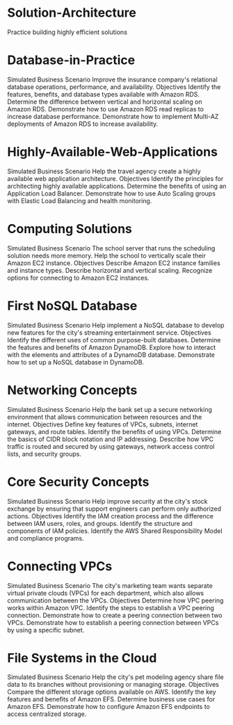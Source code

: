 # Solution-Architecture
Practice building highly efficient solutions
# Database-in-Practice
Simulated Business Scenario Improve the insurance company's relational database operations, performance, and availability.
Objectives
Identify the features, benefits, and database types available with Amazon RDS.
Determine the difference between vertical and horizontal scaling on Amazon RDS.
Demonstrate how to use Amazon RDS read replicas to increase database performance.
Demonstrate how to implement Multi-AZ deployments of Amazon RDS to increase availability.
# Highly-Available-Web-Applications
Simulated Business Scenario Help the travel agency create a highly available web application architecture.
Objectives
Identify the principles for architecting highly available applications.
Determine the benefits of using an Application Load Balancer.
Demonstrate how to use Auto Scaling groups with Elastic Load Balancing and health monitoring.
# Computing Solutions
Simulated Business Scenario The school server that runs the scheduling solution needs more memory. Help the school to vertically scale their Amazon EC2 instance.
Objectives
Describe Amazon EC2 instance families and instance types.
Describe horizontal and vertical scaling.
Recognize options for connecting to Amazon EC2 instances.
# First NoSQL Database
Simulated Business Scenario Help implement a NoSQL database to develop new features for the city's streaming entertainment service.
Objectives
Identify the different uses of common purpose-built databases.
Determine the features and benefits of Amazon DynamoDB.
Explore how to interact with the elements and attributes of a DynamoDB database.
Demonstrate how to set up a NoSQL database in DynamoDB.
# Networking Concepts
Simulated Business Scenario Help the bank set up a secure networking environment that allows communication between resources and the internet.
Objectives
Define key features of VPCs, subnets, internet gateways, and route tables.
Identify the benefits of using VPCs.
Determine the basics of CIDR block notation and IP addressing.
Describe how VPC traffic is routed and secured by using gateways, network access control lists, and security groups.
# Core Security Concepts
Simulated Business Scenario Help improve security at the city's stock exchange by ensuring that support engineers can perform only authorized actions.
Objectives
Identify the IAM creation process and the difference between IAM users, roles, and groups.
Identify the structure and components of IAM policies.
Identify the AWS Shared Responsibility Model and compliance programs.
# Connecting VPCs
Simulated Business Scenario The city's marketing team wants separate virtual private clouds (VPCs) for each department, which also allows communication between the VPCs.
Objectives
Determine how VPC peering works within Amazon VPC.
Identify the steps to establish a VPC peering connection.
Demonstrate how to create a peering connection between two VPCs.
Demonstrate how to establish a peering connection between VPCs by using a specific subnet.
# File Systems in the Cloud
Simulated Business Scenario Help the city's pet modeling agency share file data to its branches without provisioning or managing storage.
Objectives
Compare the different storage options available on AWS.
Identify the key features and benefits of Amazon EFS.
Determine business use cases for Amazon EFS.
Demonstrate how to configure Amazon EFS endpoints to access centralized storage.
